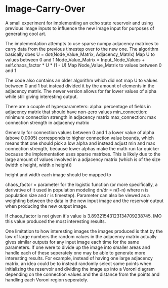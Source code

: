 # Image-Carry-Over
A small experiment for implementing an echo state reservoir and using previous image inputs to influence the new image input for purposes of generating cool art. 

The implementation attempts to use sparse numpy adjacency matrices to carry data from the previous timestep over to the new one. The algorithm basically does 
 U = dot(Node_Value_Matrix, Adjacency_Matrix)
 Map U to values between 0 and 1
 Node_Value_Matrix = Input_Node_Values + self.chaos_factor * U * (1 - U) 
 Map Node_Value_Matrix to values between 0 and 1
 
 The code also contains an older algorithm which did not map U to values between 0 and 1 but instead divided it by the amount of elements in the adjacency matrix. The newer version allows for far lower values of alpha while still giving interesting output. 
 
 
There are a couple of hyperparameters: 
alpha: percentage of fields in adjacency matrix that should have non-zero values 
min_connection: minimum connection strength in adjacency matrix
max_connection: max connection strength in adjacency matrix

Generally for connection values between 0 and 1 a lower value of alpha (above 0.0005) corresponds to higher connection value bounds, which means that one should pick a low alpha and instead adjust min and max connection strength, because lower alphas make the math run far quicker because the implementation uses sparse matrixes. This is likely due to the large amount of values involved in a adjacency matrix (which is of the size (width x height, width x height))

height and width each image should be mapped to

chaos_factor = parameter for the logistic function (or more specifically, a derivative of it used in population modeling dn/dr = n(1-n) where n is population size and r is timestep). Parameter can also be viewed as a weighting between the data in the new input image and the reservoir output when producing the new output image. 

If chaos_factor is not given it's value is 3.89321543123134709238745. IMO this value produced the most interesting results. 

One limitation to how interesting images the images produced is that by the law of large numbers the random values in the adjacency matrix actually gives similar outputs for any input image each time for the same parameters. If one were to divide up the image into smaller areas and handle each of these seperately one may be able to generate more interesting results. For example, instead of having one large adjacency matrix, an idea could be to instead randomly select some points when initializing the reservoir and dividing the image up into a Voroni diagram depending on the connection values and the distance from the points and handling each Voroni region seperately. 


